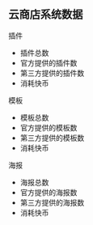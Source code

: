 ## 云商店系统数据

插件

- 插件总数
- 官方提供的插件数
- 第三方提供的插件数
- 消耗快币

模板

- 模板总数
- 官方提供的模板数
- 第三方提供的模板数
- 消耗快币

海报

- 海报总数
- 官方提供的海报数
- 第三方提供的海报数
- 消耗快币
